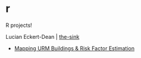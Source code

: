 # r
R projects!

Lucian Eckert-Dean | [the-sink](https://github.com/the-sink)

- [Mapping URM Buildings & Risk Factor Estimation](https://the-sink.github.io/r/urm-mapping.html)
